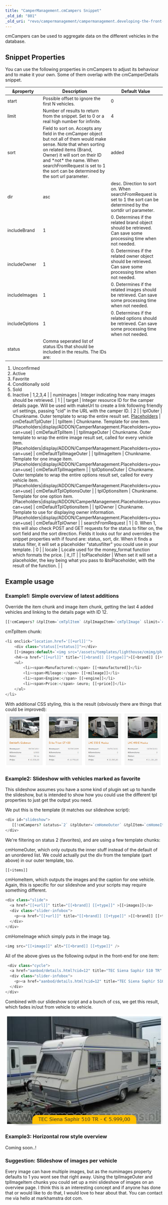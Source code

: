 ```yaml
---
title: "CamperManagement.cmCampers Snippet"
_old_id: "801"
_old_uri: "revo/campermanagement/campermanagement.developing-the-front-end/campermanagement.cmcampers-snippet"
---
```


cmCampers can be used to aggregate data on the different vehicles in the database.

## Snippet Properties

You can use the following properties in cmCampers to adjust its behaviour and to make it your own. Some of them overlap with the cmCamperDetails snippet.

| &property      | Description                                                                                                                                                                                                                                                                                     | Default Value                                                                                                           |
| -------------- | ----------------------------------------------------------------------------------------------------------------------------------------------------------------------------------------------------------------------------------------------------------------------------------------------- | ----------------------------------------------------------------------------------------------------------------------- |
| start          | Possible offset to ignore the first N vehicles.                                                                                                                                                                                                                                                 | 0                                                                                                                       |
| limit          | Number of results to return from the snippet. Set to 0 or a real high number for infinite.                                                                                                                                                                                                      | 4                                                                                                                       |
| sort           | Field to sort on. Accepts any field in the cmCamper object but not all of them would make sense. Note that when sorting on related items (Brand, Owner) it will sort on their ID and \*not\* the name. When searchFromRequest is set to 1 the sort can be determined by the sort url parameter. | added                                                                                                                   |
| dir            | asc                                                                                                                                                                                                                                                                                             | desc. Direction to sort on. When searchFromRequest is set to 1 the sort can be determined by the sortdir url parameter. | desc |
| includeBrand   | 1                                                                                                                                                                                                                                                                                               | 0. Determines if the related brand object should be retrieved. Can save some processing time when not needed.           | 1    |
| includeOwner   | 1                                                                                                                                                                                                                                                                                               | 0. Determines if the related owner object should be retrieved. Can save some processing time when not needed.           | 0    |
| includeImages  | 1                                                                                                                                                                                                                                                                                               | 0. Determines if the related images should be retrieved. Can save some processing time when not needed.                 | 1    |
| includeOptions | 1                                                                                                                                                                                                                                                                                               | 0. Determines if the related options should be retrieved. Can save some processing time when not needed.                | 1    |
| status         | Comma seperated list of status IDs that should be included in the results. The IDs are:                                                                                                                                                                                                         |

1. Unconfirmed
2. Active
3. Favorite
4. Conditionally sold
5. Sold
6. Inactive | 1,2,3,4 |
| numimages | Integer indicating how many images should be retrieved. | 1 |
| target | Integer resource ID for the camper details page. Will be used with makeUrl to create a link following friendly url settings, passing "cid" in the URL with the camper ID. | 2 |
| tplOuter | Chunkname. Outer template to wrap the entire result set. [Placeholders](extras/campermanagement/campermanagement.developing-the-front-end/placeholders-you-can-use "CamperManagement.Placeholders you can use") | cmDefaultTplOuter |
| tplItem | Chunkname. Template for one item. \[Placeholders|display/ADDON/CamperManagement.Placeholders+you+can+use\] | cmDefaultTplItem |
| tplImageOuter | Chunkname. Outer template to wrap the entire image result set, called for every vehicle item. \[Placeholders|display/ADDON/CamperManagement.Placeholders+you+can+use\] | cmDefaultTplImageOuter |
| tplImageItem | Chunkname. Template for one image item. \[Placeholders|display/ADDON/CamperManagement.Placeholders+you+can+use\] | cmDefaultTplImageItem |
| tplOptionsOuter | Chunkname. Outer template to wrap the entire options result set, called for every vehicle item. \[Placeholders|display/ADDON/CamperManagement.Placeholders+you+can+use\] | cmDefaultTplOptionsOuter |
| tplOptionsItem | Chunkname. Template for one option item. \[Placeholders|display/ADDON/CamperManagement.Placeholders+you+can+use\] | cmDefaultTplOptionsItem |
| tplOwner | Chunkname. Template to use for displaying owner information. \[Placeholders|display/ADDON/CamperManagement.Placeholders+you+can+use\] | cmDefaultTplOwner |
| searchFromRequest | 1 | 0. When 1, this will also check POST and GET requests for the status to filter on, the sort field and the sort direction. Fields it looks out for and overrides the snippet properties with if found are: status, sort, dir.
When it finds a status filter, it will set a placeholder "statusfilter" you could use in your template. | 0 |
| locale | Locale used for the money\_format function which formats the price. | it\_IT |
| toPlaceholder | When set it will set a placeholder, the key being what you pass to &toPlaceholder, with the result of the function. |  |

## Example usage

### Example1: Simple overview of latest additions

Override the item chunk and image item chunk, getting the last 4 added vehicles and linking to the details page with ID 12.

``` php
[[!cmCampers? &tplItem=`cmTplItem` &tplImageItem=`cmTplImage` &limit=`4` &target=`12`]]
```

cmTplItem chunk:

``` php
<li onclick="location.href='[[+url]]'">
    <div class="status[[+status]]"></div>
    [[+images:default=`<img src="/assets/templates/lighthouse/cmimg/ph.png" />`]]
    <h4><a href="[[+url]]" title="[[+brand]] [[+type]]">[[+brand]] [[+type]]</a></h4>
    <ul>
        <li><span>Manufactured:</span> [[+manufactured]]</li>
        <li><span>Mileage:</span> [[+mileage]]</li>
        <li><span>Engine:</span> [[+engine]]</li>
        <li><span>Price:</span> &euro; [[+price]]</li>
    </ul>
</li>
```

With additional CSS styling, this is the result (obviously there are things that could be improved):
![](ex1.png)

### Example2: Slideshow with vehicles marked as favorite

This slideshow assumes you have a some kind of plugin set up to handle the slideshow, but is intended to show how you could use the different tpl properties to just get the output you need.

We put this is the template (it matches our slideshow script):

``` php
<div id="slideshow">  
   [[!cmCampers? &status=`2` &tplOuter=`cmHomeOuter` &tplItem=`cmHomeItem` &tplImageItem=`cmHomeImage` &searchFromRequest=`0` &target=`12` ]]
</div>
```

We're filtering on status 2 (favorites), and are using a few template chunks:

cmHomeOuter, which only outputs the inner stuff instead of the default of an unordered list. We could actually put the div from the template (part above) in our outer template, too.

``` php
[[+items]]
```

cmHomeItem, which outputs the images and the caption for one vehicle. Again, this is specific for our slideshow and your scripts may require something different.

``` php
<div class="slide">
  <a href="[[+url]]" title="[[+brand]] [[+type]]" >[[+images]]</a>
  <div class="slider-infobox">
    <p><a href="[[+url]]" title="[[+brand]] [[+type]]" >[[+brand]] [[+type]] - &euro; [[+price]]</a></p>
  </div>
</div>
```

cmHomeImage which simply puts in the image tag.

``` php
<img src="[[+image]]" alt="[[+brand]] [[+type]]" />
```

All of the above gives us the following output in the front-end for one item:

``` php
 <div class="cycle">
  <a href="aanbod/details.html?cid=12" title="TEC Siena Saphir 510 TR" ><img src="/assets/components/campermanagement/uploads/2011/12/cm25917-723.jpg" alt="TEC Siena Saphir 510 TR" /></a>
  <div class="slider-infobox">
    <p><a href="aanbod/details.html?cid=12" title="TEC Siena Saphir 510 TR" >TEC Siena Saphir 510 TR - &euro; 5.999,00</a></p>
  </div>
</div>
```

Combined with our slideshow script and a bunch of css, we get this result, which fades in/out from vehicle to vehicle.

![](ex2.png)

### Example3: Horizontal row style overview

Coming soon..!

### Suggestion: Slideshow of images per vehicle

Every image can have multiple images, but as the numimages property defaults to 1 you wont see that right away. Using the tplImageOuter and tplImageItem chunks you could set up a mini slideshow of images on an overview page. I think this is an interesting concept and if anyone has done that or would like to do that, I would love to hear about that. You can contact me via hello at markhamstra dot com.
